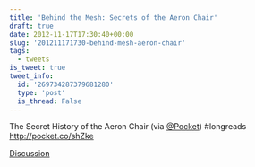 ```yaml
---
title: 'Behind the Mesh: Secrets of the Aeron Chair'
draft: true
date: 2012-11-17T17:30:40+00:00
slug: '201211171730-behind-mesh-aeron-chair'
tags:
  - tweets
is_tweet: true
tweet_info:
  id: '269734287379681280'
  type: 'post'
  is_thread: False
---
```




The Secret History of the Aeron Chair (via [@Pocket](https://x.com/Pocket)) #longreads <http://pocket.co/shZke>

[Discussion](https://x.com/sytelus/status/269734287379681280)
